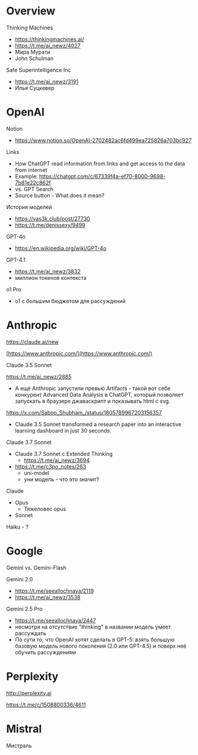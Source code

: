 

# Overview

Thinking Machines
- https://thinkingmachines.ai/
- https://t.me/ai_newz/4027
- Мира Мурати
- John Schulman

Safe Superintelligence Inc
-  https://t.me/ai_newz/3191
- Илья Суцкевер


# OpenAI

Notion
- https://www.notion.so/OpenAI-2702482ac6fd499ea725826a703bc927

Links
- How ChatGPT read information from links and get access to the data from internet
- Example: https://chatgpt.com/c/67339f4a-ef70-8000-9698-7b81e22c862f
- vs. GPT Search
- Source button - What does it mean?

История моделей
- https://vas3k.club/post/27730
- https://t.me/denissexy/9499

GPT-4o
- https://en.wikipedia.org/wiki/GPT-4o

GPT-4.1
- https://t.me/ai_newz/3832
- миллион токенов контекста

o1 Pro
- o1 с большим бюджетом для рассуждений

# Anthropic

https://claude.ai/new

[https://www.anthropic.com/](https://www.anthropic.com/)

Claude 3.5 Sonnet

https://t.me/ai_newz/2885
- А ещё Anthropic запустили превью Artifacts - такой вот себе конкурент Advanced Data Analysis в ChatGPT, который позволяет запускать в браузере джаваскрипт и показывать html с svg.

https://x.com/Saboo_Shubham_/status/1805789967203156357
- Claude 3.5 Sonnet transformed a research paper into an interactive learning dashboard in just 30 seconds.

Claude 3.7 Sonnet 
- Claude 3.7 Sonnet с Extended Thinking
	- https://t.me/ai_newz/3694
- https://t.me/c3po_notes/263
	- uni-model
	- уни модель - что это значит?

Claude
- Opus
	- Тяжеловес opus
- Sonnet

Haiku - ?


# Google

Gemini vs. Gemini-Flash

Gemini 2.0
- https://t.me/seeallochnaya/2119
- https://t.me/ai_newz/3538


Gemini 2.5 Pro
- https://t.me/seeallochnaya/2447
- несмотря на отсутствие "thinking" в названии модель умеет рассуждать
- По сути то, что OpenAI хотят сделать в GPT-5: взять большую базовую модель нового поколения (2.0 или GPT-4.5) и поверх неё обучить рассуждениям

# Perplexity

http://perplexity.ai

https://t.me/c/1508800336/4611

# Mistral

Мистраль
